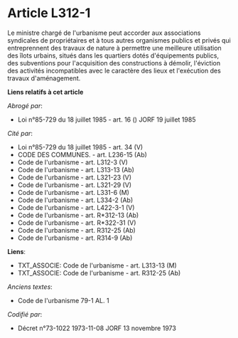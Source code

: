 # Article L312-1

Le ministre chargé de l'urbanisme peut accorder aux associations syndicales de propriétaires et à tous autres organismes
publics et privés qui entreprennent des travaux de nature à permettre une meilleure utilisation des îlots urbains, situés
dans les quartiers dotés d'équipements publics, des subventions pour l'acquisition des constructions à démolir, l'éviction
des activités incompatibles avec le caractère des lieux et l'exécution des travaux d'aménagement.

**Liens relatifs à cet article**

_Abrogé par_:

  - Loi n°85-729 du 18 juillet 1985 - art. 16 () JORF 19 juillet 1985

_Cité par_:

  - Loi n°85-729 du 18 juillet 1985 - art. 34 (V)
  - CODE DES COMMUNES. - art. L236-15 (Ab)
  - Code de l'urbanisme - art. L312-3 (V)
  - Code de l'urbanisme - art. L313-13 (Ab)
  - Code de l'urbanisme - art. L321-23 (V)
  - Code de l'urbanisme - art. L321-29 (V)
  - Code de l'urbanisme - art. L331-6 (M)
  - Code de l'urbanisme - art. L334-2 (Ab)
  - Code de l'urbanisme - art. L422-3-1 (V)
  - Code de l'urbanisme - art. R*312-13 (Ab)
  - Code de l'urbanisme - art. R*322-31 (V)
  - Code de l'urbanisme - art. R312-25 (Ab)
  - Code de l'urbanisme - art. R314-9 (Ab)

**Liens**:

  - TXT_ASSOCIE: Code de l'urbanisme - art. L313-13 (M)
  - TXT_ASSOCIE: Code de l'urbanisme - art. R312-25 (Ab)

_Anciens textes_:

  - Code de l'urbanisme 79-1 AL. 1

_Codifié par_:

  - Décret n°73-1022 1973-11-08 JORF 13 novembre 1973
